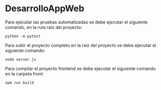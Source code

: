 # DesarrolloAppWeb

Para ejecutar las pruebas automatizadas se debe ejecutar el siguiente comando, en la ruta raíz del proyecto:

```python -m pytest```

Para subir el proyecto completo en la raíz del proyecto se debe ejecutar el siguiente comando:

```node server.js```

Para compilar el proyecto frontend se debe ejecutar el siguiente comando en la carpeta front:

```npm run build```